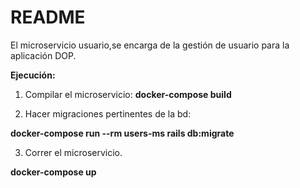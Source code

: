 # README

El microservicio usuario,se encarga de la gestión de usuario para la aplicación DOP.

**Ejecución:**

1. Compilar el microservicio:
**docker-compose build**

2. Hacer migraciones pertinentes de la bd:

**docker-compose run --rm users-ms rails db:migrate**

3. Correr el microservicio.

**docker-compose up**

